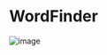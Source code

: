 # WordFinder

![image](https://github.com/Sashok9203/WordFinder/assets/56803757/19346a49-5cd8-4053-bfd6-97d6114d9271)
